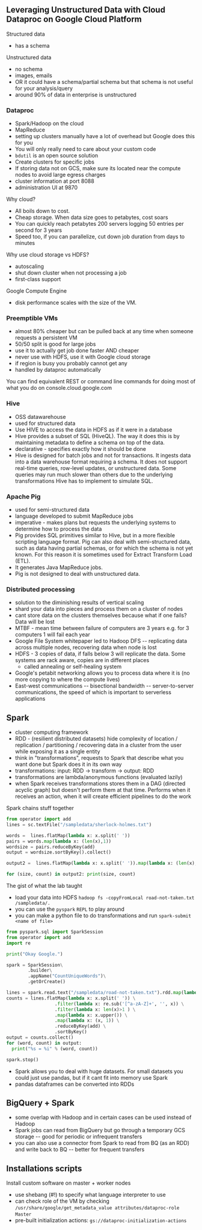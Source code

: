 ## Leveraging Unstructured Data with Cloud Dataproc on Google Cloud Platform

Structured data
* has a schema

Unstructured data
* no schema
* images, emails
* OR it could have a schema/partial schema but that schema is not useful for your analysis/query
* around 90% of data in enterprise is unstructured

### Dataproc
* Spark/Hadoop on the cloud
* MapReduce
* setting up clusters manually have a lot of overhead but Google does this for you
* You will only really need to care about your custom code
* `bdutil` is an open source solution
* Create clusters for specific jobs
* If storing data not on GCS, make sure its located near the compute nodes to avoid large egress charges
* cluster information at port 8088
* administration UI at 9870

Why cloud? 
* All boils down to cost. 
* Cheap storage. When data size goes to petabytes, cost soars
* You can quickly reach petabytes 200 servers logging 50 entries per second for 3 years
* Speed too, if you can parallelize, cut down job duration from days to minutes

Why use cloud storage vs HDFS?
* autoscaling
* shut down cluster when not processing a job
* first-class support

Google Compute Engine
* disk performance scales with the size of the VM.

### Preemptible VMs
* almost 80% cheaper but can be pulled back at any time when someone requests a persistent VM
* 50/50 split is good for large jobs
* use it to actually get job done faster AND cheaper
* never use with HDFS, use it with Google cloud storage
* if region is busy you probably cannot get any
* handled by dataproc automatically

You can find equivalent REST or command line commands for doing most of what you do on console.cloud.google.com

### Hive
* OSS datawarehouse
* used for structured data
* Use HIVE to access the data in HDFS as if it were in a database
* Hive provides a subset of SQL (HiveQL). The way it does this is by maintaining metadata to define a schema on top of the data.
* declarative - specifies exactly how it should be done
* Hive is designed for batch jobs and not for transactions. It ingests data into a data warehouse format requiring a schema. It does not support real-time queries, row-level updates, or unstructured data. Some queries may run much slower than others due to the underlying transformations Hive has to implement to simulate SQL.

 ### Apache Pig
* used for semi-structured data
* language developed to submit MapReduce jobs
* imperative - makes plans but requests the underlying systems to determine how to process the data
* Pig provides SQL primitives similar to Hive, but in a more flexible scripting language format. Pig can also deal with semi-structured data, such as data having partial schemas, or for which the schema is not yet known. For this reason it is sometimes used for Extract Transform Load (ETL). 
* It generates Java MapReduce jobs. 
* Pig is not designed to deal with unstructured data.

### Distributed processing
* solution to the diminishing results of vertical scaling
* shard your data into pieces and process them on a cluster of nodes
* cant store data on the clusters themselves because what if one fails? Data will be lost
* MTBF - mean time between failure of computers are 3 years e.g. for 3 computers 1 will fail each year
* Google File System whitepaper led to Hadoop DFS -- replicating data across multiple nodes, recovering data when node is lost
* HDFS - 3 copies of data, if falls below 3 will replicate the data. Some systems are rack aware, copies are in different places
  * called annealing or self-healing system
* Google's petabit networking allows you to process data where it is (no more copying to where the compute lives)
* East-west communications -- bisectional bandwidth -- server-to-server communications, the speed of which is important
to serverless applications

## Spark
* cluster computing framework
* RDD - (resilient distributed datasets) hide complexity of location / replication / partitioning / recovering data in a cluster from the user while exposing it as a single entity
* think in "transformations", requests to Spark that describe what you want done but Spark does it in its own way
* transformations: input: RDD -> transform -> output: RDD
* transformations are lambda/anonymous functions (evaluated lazily)
* when Spark receives transformations stores them in a DAG (directed acyclic graph) but doesn't perform them at that time.
Performs when it receives an action, when it will create efficient pipelines to do the work

Spark chains stuff together
```py
from operator import add
lines = sc.textFile("/sampledata/sherlock-holmes.txt")

words =  lines.flatMap(lambda x: x.split(' '))
pairs = words.map(lambda x: (len(x),1))
wordsize = pairs.reduceByKey(add)
output = wordsize.sortByKey().collect()
```

```py
output2 =  lines.flatMap(lambda x: x.split(' ')).map(lambda x: (len(x),1)).reduceByKey(add).sortByKey().collect()

for (size, count) in output2: print(size, count)

```

The gist of what the lab taught
* load your data into HDFS `hadoop fs -copyFromLocal road-not-taken.txt /sampledata/.`
* you can use the `pyspark` `REPL` to play around
* you can make a python file to do transformations and run `spark-submit <name of file>`

```py
from pyspark.sql import SparkSession
from operator import add
import re

print("Okay Google.")

spark = SparkSession\
        .builder\
        .appName("CountUniqueWords")\
        .getOrCreate()

lines = spark.read.text("/sampledata/road-not-taken.txt").rdd.map(lambda x: x[0])
counts = lines.flatMap(lambda x: x.split(' ')) \
                  .filter(lambda x: re.sub('[^a-zA-Z]+', '', x)) \
                  .filter(lambda x: len(x)>1 ) \
                  .map(lambda x: x.upper()) \
                  .map(lambda x: (x, 1)) \
                  .reduceByKey(add) \
                  .sortByKey()
output = counts.collect()
for (word, count) in output:
  print("%s = %i" % (word, count))

spark.stop()
```

* Spark allows you to deal with huge datasets. For small datasets you could just use pandas, but if it cant fit into memory
use Spark
* pandas dataframes can be converted into RDDs

## BigQuery + Spark
* some overlap with Hadoop and in certain cases can be used instead of Hadoop
* Spark jobs can read from BigQuery but go through a temporary GCS storage -- good for periodic or infrequent transfers
* you can also use a connector from Spark to read from BQ (as an RDD) and write back to BQ -- better for frequent transfers 

## Installations scripts

Install custom software on master + worker nodes

* use shebang (#!) to specify what language interpreter to use
* can check role of the VM by checking `/usr/share/google/get_metadata_value attributes/dataproc-role` `Master`
* pre-built initialization actions: `gs://dataproc-initialization-actions`
